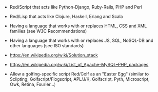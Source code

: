 * Red/Script that acts like Python-Django, Ruby-Rails, PHP and Perl
* Red/Lisp that acts like Clojure, Haskell, Erlang and Scala
* Having a language that works with or replaces HTML, CSS and XML families (see W3C Recommendations)
* Having a language that works with or replaces JS, SQL, NoSQL-DB and other languages (see ISO standards)
* https://en.wikipedia.org/wiki/Solution_stack
* https://en.wikipedia.org/wiki/List_of_Apache–MySQL–PHP_packages

* Allow a golfing-specific script Red/Golf as an "Easter Egg" (similar to Sclipting, Golfscript/Flogscript, APL/J/K, Golfscript, Pyth, Microscript, Owk, Retina, Fourier...)